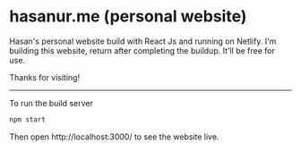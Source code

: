# hasanur.me (personal website)

Hasan's personal website build with React Js and running on Netlify. I'm building this website, return after completing the buildup. It'll be free for use.

Thanks for visiting!

---

To run the build server

```bash
npm start
```

Then open http://localhost:3000/ to see the website live.
